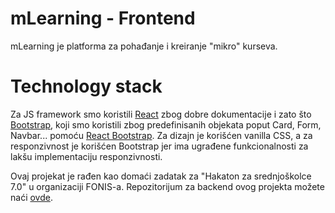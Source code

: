 # mLearning - Frontend
mLearning je platforma za pohađanje i kreiranje "mikro" kurseva.

# Technology stack
Za JS framework smo koristili [React](https://react.dev/) zbog dobre dokumentacije i zato što [Bootstrap](https://getbootstrap.com/), koji smo koristili zbog predefinisanih objekata poput Card, Form, Navbar... pomoću [React Bootstrap](https://react-bootstrap.github.io/).
Za dizajn je korišćen vanilla CSS, a za responzivnost je korišćen Bootstrap jer ima ugrađene funkcionalnosti za lakšu implementaciju responzivnosti.

Ovaj projekat je rađen kao domaći zadatak za "Hakaton za srednjoškolce 7.0" u organizaciji FONIS-a.
Repozitorijum za backend ovog projekta možete naći [ovde](https://github.com/bojanradjenovic/hzs-domaci-backend).